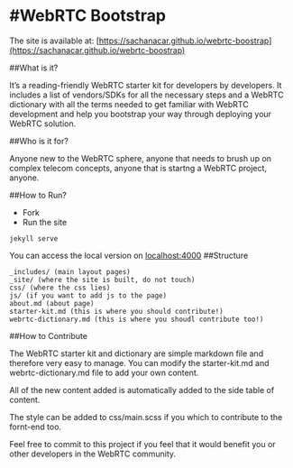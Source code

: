 #WebRTC Bootstrap
=================

The site is available at: [https://sachanacar.github.io/webrtc-boostrap](https://sachanacar.github.io/webrtc-boostrap)

##What is it?

It’s a reading-friendly WebRTC starter kit for developers by developers. It includes a list of vendors/SDKs for all the necessary steps and a WebRTC dictionary with all the terms needed to get familiar with WebRTC development and help you bootstrap your way through deploying your WebRTC solution.

##Who is it for?

Anyone new to the WebRTC sphere, anyone that needs to brush up on complex telecom concepts, anyone that is startng a WebRTC project, anyone.

##How to Run?

*   Fork
*   Run the site

```
jekyll serve
```

You can access the local version on [localhost:4000]()
##Structure

````
_includes/ (main layout pages)
_site/ (where the site is built, do not touch)
css/ (where the css lies)
js/ (if you want to add js to the page)
about.md (about page)
starter-kit.md (this is where you should contribute!)
webrtc-dictionary.md (this is where you shoudl contribute too!)

````

##How to Contribute

The WebRTC starter kit and dictionary are simple markdown file and therefore very easy to manage. You can modify the starter-kit.md and webrtc-dictionary.md file to add your own content.

All of the new content added is automatically added to the side table of content.

The style can be added to css/main.scss if you which to contribute to the fornt-end too.

Feel free to commit to this project if you feel that it would benefit you or other developers in the WebRTC community.